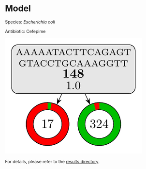
# Model

Species: *Escherichia coli*

Antibiotic: Cefepime

<a href="./model.pdf"><img src="./model.png" /></a>

For details, please refer to the [results directory](../../../../../results/cart_b/escherichia%20coli/cefepime/repeat_1/).

